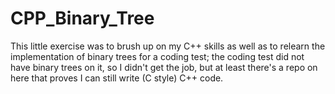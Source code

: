 # CPP_Binary_Tree
This little exercise was to brush up on my C++ skills as well as to relearn the implementation
of binary trees for a coding test; the coding test did not have binary trees on it, so I didn't
get the job, but at least there's a repo on here that proves I can still write (C style) C++
code.
